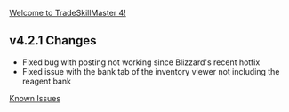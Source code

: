[Welcome to TradeSkillMaster 4!](https://blog.tradeskillmaster.com/tradeskillmaster-4-released/)


## v4.2.1 Changes

* Fixed bug with posting not working since Blizzard's recent hotfix
* Fixed issue with the bank tab of the inventory viewer not including the reagent bank

[Known Issues](http://support.tradeskillmaster.com/display/KB/TSM4+Currently+Known+Issues)
